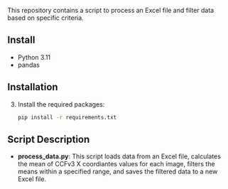 This repository contains a script to process an Excel file and filter data based on specific criteria.

## Install

- Python 3.11
- pandas

## Installation

3. Install the required packages:
    ```sh
    pip install -r requirements.txt
    ```

## Script Description

- **process_data.py**: This script loads data from an Excel file, calculates the mean of CCFv3 X coordiantes values for each image, filters the means within a specified range, and saves the filtered data to a new Excel file.
